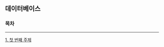 ## 데이터베이스

### 목차

---

<!-- 아래 내용은 예시이니, 지우고 작성해주세요. -->

[1. 첫 번째 주제](https://github.com/Hyeondoonge/cs-interview-for-beginner)
